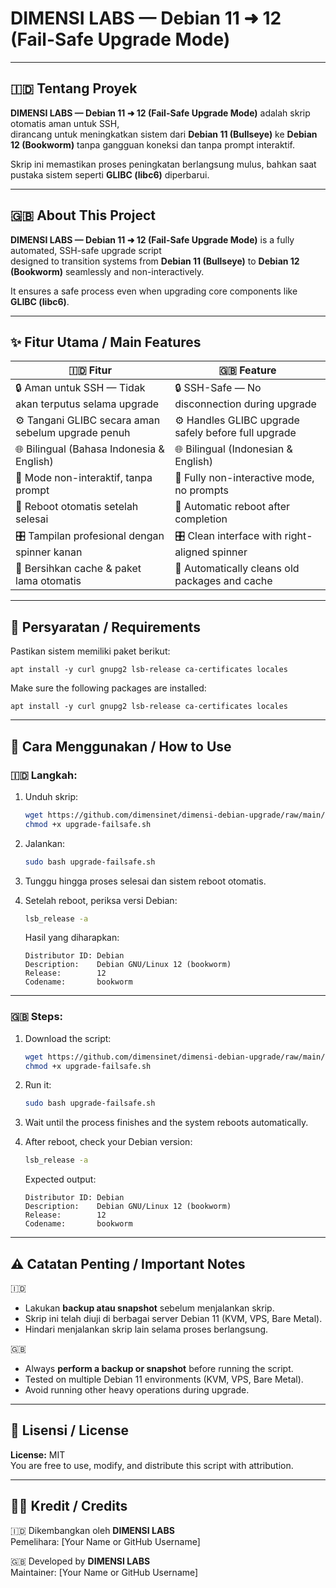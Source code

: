 # DIMENSI LABS — Debian 11 ➜ 12 (Fail-Safe Upgrade Mode)

---

## 🇮🇩 Tentang Proyek

**DIMENSI LABS — Debian 11 ➜ 12 (Fail-Safe Upgrade Mode)** adalah skrip otomatis aman untuk SSH,  
dirancang untuk meningkatkan sistem dari **Debian 11 (Bullseye)** ke **Debian 12 (Bookworm)** tanpa gangguan koneksi dan tanpa prompt interaktif.

Skrip ini memastikan proses peningkatan berlangsung mulus, bahkan saat pustaka sistem seperti **GLIBC (libc6)** diperbarui.

---

## 🇬🇧 About This Project

**DIMENSI LABS — Debian 11 ➜ 12 (Fail-Safe Upgrade Mode)** is a fully automated, SSH-safe upgrade script  
designed to transition systems from **Debian 11 (Bullseye)** to **Debian 12 (Bookworm)** seamlessly and non-interactively.

It ensures a safe process even when upgrading core components like **GLIBC (libc6)**.

---

## ✨ Fitur Utama / Main Features

| 🇮🇩 Fitur | 🇬🇧 Feature |
|-----------|-------------|
| 🔒 Aman untuk SSH — Tidak akan terputus selama upgrade | 🔒 SSH-Safe — No disconnection during upgrade |
| ⚙️ Tangani GLIBC secara aman sebelum upgrade penuh | ⚙️ Handles GLIBC upgrade safely before full upgrade |
| 🌐 Bilingual (Bahasa Indonesia & English) | 🌐 Bilingual (Indonesian & English) |
| 🧩 Mode non-interaktif, tanpa prompt | 🧩 Fully non-interactive mode, no prompts |
| 🔁 Reboot otomatis setelah selesai | 🔁 Automatic reboot after completion |
| 🎛️ Tampilan profesional dengan spinner kanan | 🎛️ Clean interface with right-aligned spinner |
| 🧼 Bersihkan cache & paket lama otomatis | 🧼 Automatically cleans old packages and cache |

---

## 🧱 Persyaratan / Requirements

Pastikan sistem memiliki paket berikut:
```
apt install -y curl gnupg2 lsb-release ca-certificates locales
```

Make sure the following packages are installed:
```
apt install -y curl gnupg2 lsb-release ca-certificates locales
```

---

## 🚀 Cara Menggunakan / How to Use

### 🇮🇩 Langkah:
1. Unduh skrip:
   ```bash
   wget https://github.com/dimensinet/dimensi-debian-upgrade/raw/main/upgrade-failsafe.sh -O upgrade-failsafe.sh
   chmod +x upgrade-failsafe.sh
   ```

2. Jalankan:
   ```bash
   sudo bash upgrade-failsafe.sh
   ```

3. Tunggu hingga proses selesai dan sistem reboot otomatis.

4. Setelah reboot, periksa versi Debian:
   ```bash
   lsb_release -a
   ```
   Hasil yang diharapkan:
   ```
   Distributor ID: Debian
   Description:    Debian GNU/Linux 12 (bookworm)
   Release:        12
   Codename:       bookworm
   ```

---

### 🇬🇧 Steps:
1. Download the script:
   ```bash
   wget https://github.com/dimensinet/dimensi-debian-upgrade/raw/main/upgrade-failsafe.sh -O upgrade-failsafe.sh
   chmod +x upgrade-failsafe.sh
   ```

2. Run it:
   ```bash
   sudo bash upgrade-failsafe.sh
   ```

3. Wait until the process finishes and the system reboots automatically.

4. After reboot, check your Debian version:
   ```bash
   lsb_release -a
   ```
   Expected output:
   ```
   Distributor ID: Debian
   Description:    Debian GNU/Linux 12 (bookworm)
   Release:        12
   Codename:       bookworm
   ```

---



## ⚠️ Catatan Penting / Important Notes

🇮🇩
- Lakukan **backup atau snapshot** sebelum menjalankan skrip.
- Skrip ini telah diuji di berbagai server Debian 11 (KVM, VPS, Bare Metal).
- Hindari menjalankan skrip lain selama proses berlangsung.

🇬🇧
- Always **perform a backup or snapshot** before running the script.
- Tested on multiple Debian 11 environments (KVM, VPS, Bare Metal).
- Avoid running other heavy operations during upgrade.

---

## 🧩 Lisensi / License

**License:** MIT  
You are free to use, modify, and distribute this script with attribution.

---

## 👨‍💻 Kredit / Credits

🇮🇩
Dikembangkan oleh **DIMENSI LABS**  
Pemelihara: [Your Name or GitHub Username]

🇬🇧
Developed by **DIMENSI LABS**  
Maintainer: [Your Name or GitHub Username]

